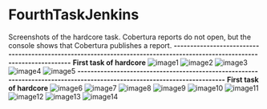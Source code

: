 # FourthTaskJenkins
Screenshots of the hardcore task. Cobertura reports do not open, but the console shows that Cobertura publishes a report.
**-------------------------------------------------------------------------------------------------------------------------**
**First task of hardcore**
![image1](https://user-images.githubusercontent.com/101815927/172183308-17ceac3c-3255-4a91-a2db-4be66da0e2b8.png)
![image2](https://user-images.githubusercontent.com/101815927/172183321-4b6b912d-2a8f-492a-ad24-ca928cd67bbb.png)
![image3](https://user-images.githubusercontent.com/101815927/172183482-f7d82f27-c8ca-4379-a8ae-d5a2fe65146d.png)
![image4](https://user-images.githubusercontent.com/101815927/172183366-6b2506c1-b615-4ccc-a650-2d9526aa0c9c.png)
![image5](https://user-images.githubusercontent.com/101815927/172183523-dbec437d-d802-483d-afbd-d4f3d742663f.png)
**-------------------------------------------------------------------------------------------------------------------------**
**First task of hardcore**
![image6](https://user-images.githubusercontent.com/101815927/172183543-4ecb2117-f48a-4605-8020-907df9081b27.png)
![image7](https://user-images.githubusercontent.com/101815927/172183569-71ae293d-5151-44fd-a8ee-e6cf7d671bbb.png)
![image8](https://user-images.githubusercontent.com/101815927/172183600-893f4929-7cce-403b-b98f-7e61856d4fdc.png)
![image9](https://user-images.githubusercontent.com/101815927/172183631-19b1b67c-5317-4a37-a876-f49fef00ea87.png)
![image10](https://user-images.githubusercontent.com/101815927/172183657-43c535b4-b824-406d-8ad2-0f7f8371ddc9.png)
![image11](https://user-images.githubusercontent.com/101815927/172183681-741ddbe2-ff39-4928-b24f-8c8b53035fb7.png)
![image12](https://user-images.githubusercontent.com/101815927/172183708-9c58181a-0be1-4d6b-9e71-09c4bb7d3a42.png)
![image13](https://user-images.githubusercontent.com/101815927/172183742-8b291cc3-9c68-4a72-9efa-72fb72e82fdf.png)
![image14](https://user-images.githubusercontent.com/101815927/172183773-5ab15de9-e43d-4ff9-ad00-9b0b45890c37.png)
